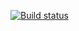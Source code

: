 [![Build status](https://ci.appveyor.com/api/projects/status/s4jjgea8khrku115?svg=true)](https://ci.appveyor.com/project/tatsuya/fsharp-utility-library)
